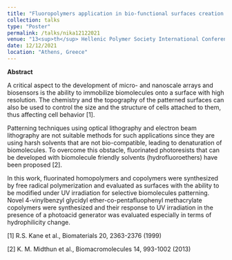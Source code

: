 ```yaml
---
title: "Fluoropolymers application in bio-functional surfaces creation via lithography"
collection: talks
type: "Poster"
permalink: /talks/nika12122021
venue: "13<sup>th</sup> Hellenic Polymer Society International Conference"
date: 12/12/2021
location: "Athens, Greece"
---
```


<style>
  .justify {
    text-align: justify;
  }
</style>

**Abstract**

<p class="justify">

A critical aspect to the development of micro- and nanoscale arrays and biosensors is the ability
to immobilize biomolecules onto a surface with high resolution. The chemistry and the topography
of the patterned surfaces can also be used to control the size and the structure of cells attached to
them, thus affecting cell behavior [1].

Patterning techniques using optical lithography and electron beam lithography are not suitable
methods for such applications since they are using harsh solvents that are not bio-compatible,
leading to denaturation of biomolecules. To overcome this obstacle, fluorinated photoresists that
can be developed with biomolecule friendly solvents (hydrofluoroethers) have been proposed [2].

In this work, fluorinated homopolymers and copolymers were synthesized by free radical
polymerization and evaluated as surfaces with the ability to be modified under UV irradiation for
selective biomolecules patterning. Novel 4-vinylbenzyl glycidyl ether-co-pentafluophenyl
methacrylate copolymers were synthesized and their response to UV irradiation in the presence of
a photoacid generator was evaluated especially in terms of hydrophilicity change.
</p>

[1] R.S. Kane et al., Biomaterials 20, 2363-2376 (1999)

[2] K. M. Midthun et al., Biomacromolecules 14, 993-1002 (2013)
